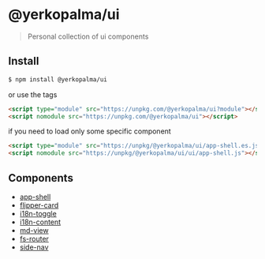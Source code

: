 # @yerkopalma/ui

> Personal collection of ui components

## Install

```bash
$ npm install @yerkopalma/ui 
```

or use the tags

```html
<script type="module" src="https://unpkg.com/@yerkopalma/ui?module"></script>
<script nomodule src="https://unpkg.com/@yerkopalma/ui"></script>
```

if you need to load only some specific component

```html
<script type="module" src="https://unpkg/@yerkopalma/ui/app-shell.es.js"></script>
<script nomodule src="https://unpkg/@yerkopalma/ui/ui/app-shell.js"></script>
```

## Components

- [app-shell](/docs/app-shell.md)
- [flipper-card](/docs/flipper-card.md)
- [i18n-toggle](/docs/i18n-toggle.md)
- [i18n-content](/docs/i18n-content.md)
- [md-view](/docs/md-view.md)
- [fs-router](/docs/fs-router.md)
- [side-nav](/docs/side-nav.md)
